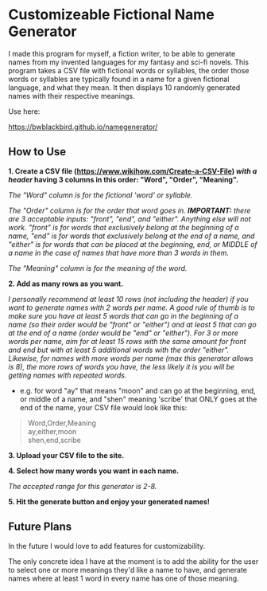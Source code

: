 # Customizeable Fictional Name Generator
I made this program for myself, a fiction writer, to be able to generate names from my invented languages for my fantasy and sci-fi novels. This program takes a CSV file with fictional words or syllables, the order those words or syllables are typically found in a name for a given fictional language, and what they mean. It then displays 10 randomly generated names with their respective meanings. 

Use here:

https://bwblackbird.github.io/namegenerator/

## How to Use
**1. Create a CSV file (https://www.wikihow.com/Create-a-CSV-File) *with a header* having 3 columns in this order: "Word", "Order", "Meaning".**

*The "Word" column is for the fictional 'word' or syllable.*

*The "Order" column is for the order that word goes in. **IMPORTANT:** there are 3 acceptable inputs: "front", "end", and "either". Anything else will not work. "front" is for words that exclusively belong at the beginning of a name, "end" is for words that exclusively belong at the end of a name, and "either" is for words that can be placed at the beginning, end, or MIDDLE of a name in the case of names that have more than 3 words in them.*

*The "Meaning" column is for the meaning of the word.*

**2. Add as many rows as you want.**

*I personally recommend at least 10 rows (not including the header) if you want to generate names with 2 words per name. A good rule of thumb is to make sure you have at least 5 words that can go in the beginning of a name (so their order would be "front" or "either") and at least 5 that can go at the end of a name (order would be "end" or "either"). For 3 or more words per name, aim for at least 15 rows with the same amount for front and end but with at least 5 additional words with the order "either". Likewise, for names with more words per name (max this generator allows is 8), the more rows of words you have, the less likely it is you will be getting names with repeated words.*

* e.g. for word "ay" that means "moon" and can go at the beginning, end, or middle of a name, and "shen" meaning 'scribe' that ONLY goes at the end of the name, your CSV file would look like this:
<blockquote>
  Word,Order,Meaning <br>
  ay,either,moon <br>
  shen,end,scribe
</blockquote>

**3. Upload your CSV file to the site.**
   
**4. Select how many words you want in each name.**

*The accepted range for this generator is 2-8.*

**5. Hit the generate button and enjoy your generated names!**

## Future Plans

In the future I would love to add features for customizability.

The only concrete idea I have at the moment is to add the ability for the user to select one or more meanings they'd like a name to have, and generate names where at least 1 word in every name has one of those meaning.
